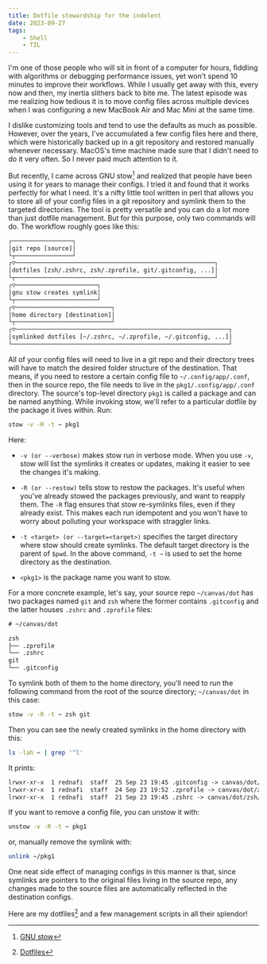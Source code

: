 ```yaml
---
title: Dotfile stewardship for the indolent
date: 2023-09-27
tags:
    - Shell
    - TIL
---
```


I'm one of those people who will sit in front of a computer for hours, fiddling with
algorithms or debugging performance issues, yet won't spend 10 minutes to improve their
workflows. While I usually get away with this, every now and then, my inertia slithers back
to bite me. The latest episode was me realizing how tedious it is to move config files
across multiple devices when I was configuring a new MacBook Air and Mac Mini at the same
time.

I dislike customizing tools and tend to use the defaults as much as possible. However, over
the years, I've accumulated a few config files here and there, which were historically
backed up in a git repository and restored manually whenever necessary. MacOS's time machine
made sure that I didn't need to do it very often. So I never paid much attention to it.

But recently, I came across GNU stow[^1] and realized that people have been using it for
years to manage their configs. I tried it and found that it works perfectly for what I need.
It's a nifty little tool written in perl that allows you to store all of your config files
in a git repository and symlink them to the targeted directories. The tool is pretty
versatile and you can do a lot more than just dotfile management. But for this purpose, only
two commands will do. The workflow roughly goes like this:

```txt
┌─────────────────┐
│git repo [source]│
└┬────────────────┘
┌▽────────────────────────────────────────────────────────┐
│dotfiles [zsh/.zshrc, zsh/.zprofile, git/.gitconfig, ...]│
└┬────────────────────────────────────────────────────────┘
┌▽───────────────────────┐
│gnu stow creates symlink│
└┬───────────────────────┘
┌▽───────────────────────────┐
│home directory [destination]│
└┬───────────────────────────┘
┌▽────────────────────────────────────────────────────────────┐
│symlinked dotfiles [~/.zshrc, ~/.zprofile, ~/.gitconfig, ...]│
└─────────────────────────────────────────────────────────────┘
```

All of your config files will need to live in a git repo and their directory trees will have
to match the desired folder structure of the destination. That means, if you need to restore
a certain config file to `~/.config/app/.conf`, then in the source repo, the file needs to
live in the `pkg1/.config/app/.conf` directory. The source's top-level directory `pkg1` is
called a package and can be named anything. While invoking stow, we'll refer to a particular
dotfile by the package it lives within. Run:

```sh
stow -v -R -t ~ pkg1
```

Here:

-   `-v (or --verbose)` makes stow run in verbose mode. When you use `-v`, stow will list
    the symlinks it creates or updates, making it easier to see the changes it's making.

-   `-R (or --restow)` tells stow to restow the packages. It's useful when you've already
    stowed the packages previously, and want to reapply them. The `-R` flag ensures that
    stow re-symlinks files, even if they already exist. This makes each run idempotent and
    you won't have to worry about polluting your workspace with straggler links.

-   `-t <target> (or --target=<target>)` specifies the target directory where stow should
    create symlinks. The default target directory is the parent of `$pwd`. In the above
    command, `-t ~` is used to set the home directory as the destination.

-   `<pkg1>` is the package name you want to stow.

For a more concrete example, let's say, your source repo `~/canvas/dot` has two packages
named `git` and `zsh` where the former contains `.gitconfig` and the latter houses `.zshrc`
and `.zprofile` files:

```txt
# ~/canvas/dot

zsh
├── .zprofile
└── .zshrc
git
└── .gitconfig
```

To symlink both of them to the home directory, you'll need to run the following command from
the root of the source directory; `~/canvas/dot` in this case:

```sh
stow -v -R -t ~ zsh git
```

Then you can see the newly created symlinks in the home directory with this:

```sh
ls -lah ~ | grep '^l'
```

It prints:

```txt
lrwxr-xr-x  1 rednafi  staff  25 Sep 23 19:45 .gitconfig -> canvas/dot/git/.gitconfig
lrwxr-xr-x  1 rednafi  staff  24 Sep 23 19:52 .zprofile -> canvas/dot/zsh/.zprofile
lrwxr-xr-x  1 rednafi  staff  21 Sep 23 19:45 .zshrc -> canvas/dot/zsh/.zshrc
```

If you want to remove a config file, you can unstow it with:

```sh
unstow -v -R -t ~ pkg1
```

or, manually remove the symlink with:

```sh
unlink ~/pkg1
```

One neat side effect of managing configs in this manner is that, since symlinks are pointers
to the original files living in the source repo, any changes made to the source files are
automatically reflected in the destination configs.

Here are my dotfiles[^2] and a few management scripts in all their splendor!

[^1]: [GNU stow](https://www.gnu.org/software/stow/)

[^2]: [Dotfiles](https://github.com/rednafi/dot)
